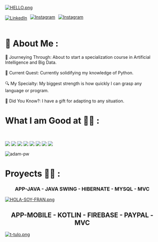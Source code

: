 
[![HELLO.png](https://i.postimg.cc/v8fbGt3v/HELLO.png)](https://postimg.cc/BtSdgHW8)

<div style="display: flex; align-items: center; gap: 10px;">
  <a href="https://www.linkedin.com/in/franciscojaviergarciaconesa/" target="_blank">
    <img src="https://img.shields.io/badge/-LinkedIn-039BE5?style=for-the-badge&logo=Linkedin&logoColor=white" alt="LinkedIn" />
  </a>
  
  <a href="https://www.instagram.com/frangarcia_efs/" target="_blank">
    <img src="https://img.shields.io/badge/instagram-%ff5851db.svg?color=C13584&style=for-the-badge&logo=instagram&logoColor=white" alt="Instagram" style="margin-bottom: 5px;" />
  </a>

  <a href="https://www.tiktok.com/@frank_efese" target="_blank">
    <img src="https://img.shields.io/badge/tiktok-%ff5851db.svg?color=black&style=for-the-badge&logo=tiktok&logoColor=white" alt="Instagram" style="margin-bottom: 5px;" />
  </a>
</div>

<br>

# 💫 About Me :
🚀 Journeying Through: About to start a specialization course in Artificial Intelligence and Big Data.<br><br>
📘 Current Quest: Currently solidifying my knowledge of Python.<br><br>
🔍 My Specialty: My biggest strength is how quickly I can grasp any language or program.<br><br>
🌟 Did You Know?: I have a gift for adapting to any situation.



# What I am Good at 🧑‍💻 :

<br>

<img src="https://img.icons8.com/color/48/000000/java-coffee-cup-logo--v1.png"/> <img src="https://img.icons8.com/?size=50&id=13441&format=png&color=000000"/> <img src="https://img.icons8.com/?size=50&id=ZoxjA0jZDdFZ&format=png&color=000000"/>
<img src="https://img.icons8.com/color/48/000000/mysql-logo.png"/> <img src="https://img.icons8.com/color/48/000000/firebase.png"/>
<img src="https://img.icons8.com/color/48/000000/html-5--v1.png"/> <img src="https://img.icons8.com/color/48/000000/css3.png"/>  <img src="https://img.icons8.com/color/48/000000/javascript--v1.png"/> 

<img
src="https://github-readme-stats.vercel.app/api/top-langs?username=FrankEfese&exclude_repo=PPL_A_2022_10,PBP_Mini_Project&show_icons=true&locale=en&bg_color=0d1117&text_color=ffffff&layout=compact"
alt="adam-pw"
bg_color=#808080/>
<br>

# Proyects 🧑‍💻 :

### <div align="center"> APP-JAVA - JAVA SWING - HIBERNATE - MYSQL - MVC </div>

[![HOLA-SOY-FRAN.png](https://i.postimg.cc/1zF33sYY/HOLA-SOY-FRAN.png)](https://postimg.cc/LqHpyKSz)

## <div align="center">APP-MOBILE - KOTLIN - FIREBASE - PAYPAL - MVC</div>

[![t-tulo.png](https://i.postimg.cc/t47wXwzS/t-tulo.png)](https://postimg.cc/jD0Zc8mP)





